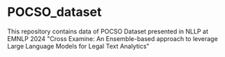 # POCSO_dataset
This repository contains data of POCSO Dataset presented in NLLP at EMNLP 2024 "Cross Examine: An Ensemble-based approach to leverage Large Language Models for Legal Text Analytics"
